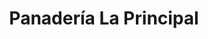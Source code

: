 ---
title: "Panadería La Principal"
url: /san-rafael-abajo/panaderia-la-principal/
shop: panadería
---